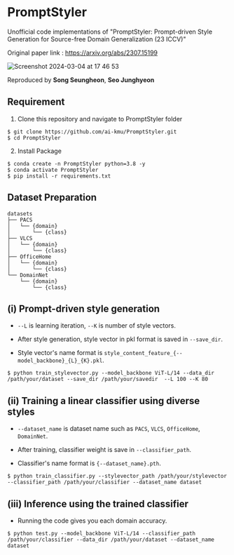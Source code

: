 # PromptStyler
Unofficial code implementations of "PromptStyler: Prompt-driven Style Generation for Source-free Domain Generalization (23 ICCV)"   
  
Original paper link : https://arxiv.org/abs/2307.15199 

![Screenshot 2024-03-04 at 17 46 53](https://github.com/ai-kmu/PromptStyler/assets/77001598/c2e4a5a8-5907-4185-a9e7-8b1e25c1c242)


Reproduced by **Song Seungheon**, **Seo Junghyeon**

## Requirement

1. Clone this repository and navigate to PromptStyler folder

```
$ git clone https://github.com/ai-kmu/PromptStyler.git
$ cd PromptStyler
```

2. Install Package

```
$ conda create -n PromptStyler python=3.8 -y
$ conda activate PromptStyler
$ pip install -r requirements.txt
```

## Dataset Preparation

```
datasets
├── PACS
│   └── {domain}
│       └── {class}
├── VLCS
│   └── {domain}
│       └── {class}
├── OfficeHome
│   └── {domain}
│       └── {class}
└── DomainNet
    └── {domain}
        └── {class}
```

## (i) Prompt-driven style generation  

- `--L` is learning iteration, `--K` is number of style vectors.  
  
- After style generation, style vector in pkl format is saved in `--save_dir`.  
  
- Style vector's name format is `style_content_feature_{--model_backbone}_{L}_{K}.pkl`.  
  
```
$ python train_stylevector.py --model_backbone ViT-L/14 --data_dir /path/your/dataset --save_dir /path/your/savedir  --L 100 --K 80
```

## (ii) Training a linear classifier using diverse styles  

- `--dataset_name` is dataset name such as `PACS`, `VLCS`, `OfficeHome`, `DomainNet`.  

- After training, classifier weight is save in `--classifier_path`.

- Classifier's name format is `{--dataset_name}.pth`.  

```
$ python train_classifier.py --stylevector_path /path/your/stylevector --classifier_path /path/your/classifier --dataset_name dataset
```

## (iii) Inference using the trained classifier  

- Running the code gives you each domain accuracy.  

```
$ python test.py --model_backbone ViT-L/14 --classifier_path /path/your/classifier --data_dir /path/your/dataset --dataset_name dataset 
```
